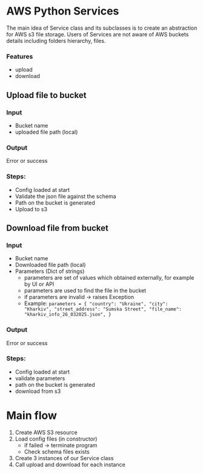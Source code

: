 # AWS Python Services
The main idea of Service class and its subclasses is to create an abstraction for AWS s3 file storage.
Users of Services are not aware of AWS buckets details including folders hierarchy, files.
### Features
* upload
* download

## Upload file to bucket
### Input
* Bucket name
* uploaded file path (local)

### Output
Error or success

### Steps:
* Config loaded at start
* Validate the json file against the schema
* Path on the bucket is generated
* Upload to s3


## Download file from bucket

### Input
* Bucket name
* Downloaded file path (local)
* Parameters (Dict of strings)
   * parameters are set of values which obtained externally, for example by UI or API
   * parameters are used to find the file in the bucket
   * if parameters are invalid -> raises Exception
   * Example: `parameters = {
            "country": "Ukraine",
            "city": "Kharkiv",
            "street_address": "Sumska Street",
            "file_name": "kharkiv_info_26_032025.json",
        }`


### Output
Error or success

### Steps:
* Config loaded at start
* validate parameters
* path on the bucket is generated
* download from s3

# Main flow

1. Create AWS S3 resource
2. Load config files (in constructor)
   * if failed -> terminate program
   * Check schema files exists
3. Create 3 instances of our Service class
4. Call upload and download for each instance